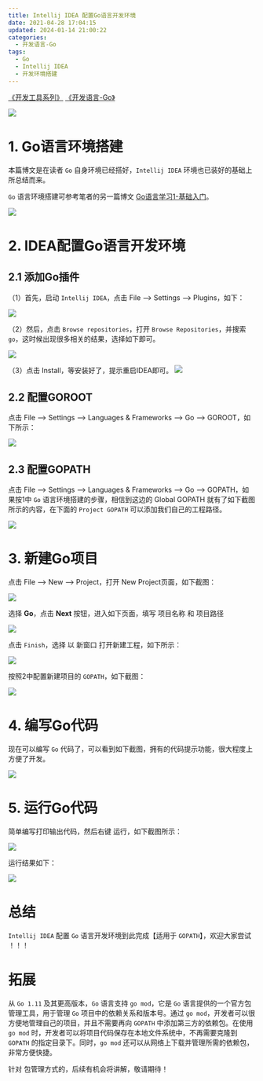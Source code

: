 ```yaml
---
title: Intellij IDEA 配置Go语言开发环境
date: 2021-04-28 17:04:15
updated: 2024-01-14 21:00:22
categories:
  - 开发语言-Go
tags:
  - Go
  - Intellij IDEA
  - 开发环境搭建
---
```


[《开发工具系列》](/categories/开发工具/)  [《开发语言-Go》](/categories/开发语言-Go/)

![](/images/go-logo.png)

# 1. Go语言环境搭建
本篇博文是在读者 `Go` 自身环境已经搭好，`Intellij IDEA` 环境也已装好的基础上所总结而来。

`Go` 语言环境搭建可参考笔者的另一篇博文 [Go语言学习1-基础入门](/2016/06/27/go/go-learning1/)。

[![](/images/flea-framework.png)](https://github.com/Huazie/flea-framework)

# 2. IDEA配置Go语言开发环境

## 2.1 添加Go插件
（1）首先，启动 `Intellij IDEA`，点击 File --> Settings --> Plugins，如下：

![](go-plugins.png)

（2）然后，点击 `Browse repositories`，打开 `Browse Repositories`，并搜索 `go`，这时候出现很多相关的结果，选择如下即可。

![](go-plugins1.png)

（3）点击 Install，等安装好了，提示重启IDEA即可。
![](install.png)
## 2.2 配置GOROOT
点击 File --> Settings --> Languages & Frameworks --> Go --> GOROOT，如下所示：

![](GOROOT.png)

## 2.3 配置GOPATH
点击 File --> Settings --> Languages & Frameworks --> Go --> GOPATH，如果按1中 `Go` 语言环境搭建的步骤，相信到这边的 Global GOPATH 就有了如下截图所示的内容，在下面的 `Project GOPATH` 可以添加我们自己的工程路径。

![](GOPATH.png)

# 3. 新建Go项目
点击 File --> New --> Project，打开 New Project页面，如下截图：

![](new-go-project.png)

选择 **Go**，点击 **Next** 按钮，进入如下页面，填写 项目名称 和 项目路径

![](new-go-project1.png)

点击 `Finish`，选择 以 新窗口 打开新建工程，如下所示：

![](new-go-project2.png)

按照2中配置新建项目的 `GOPATH`，如下截图：

![](GOPATH1.png)

# 4. 编写Go代码
现在可以编写 `Go` 代码了，可以看到如下截图，拥有的代码提示功能，很大程度上方便了开发。

![](code-go.png)

# 5. 运行Go代码
简单编写打印输出代码，然后右键 运行，如下截图所示：

![](run-go.png)

运行结果如下：

![](run-go-result.png)

# 总结
`Intellij IDEA` 配置 `Go` 语言开发环境到此完成【适用于 `GOPATH`】，欢迎大家尝试 ！！！

# 拓展

 从 `Go 1.11` 及其更高版本，`Go` 语言支持 `go mod`，它是 `Go` 语言提供的一个官方包管理工具，用于管理 `Go` 项目中的依赖关系和版本号。通过  `go mod`，开发者可以很方便地管理自己的项目，并且不需要再向 `GOPATH` 中添加第三方的依赖包。在使用 `go mod` 时，开发者可以将项目代码保存在本地文件系统中，不再需要克隆到 `GOPATH` 的指定目录下。同时，`go mod` 还可以从网络上下载并管理所需的依赖包，非常方便快捷。

针对 包管理方式的，后续有机会将讲解，敬请期待！


